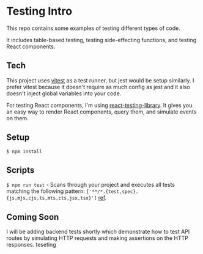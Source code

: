 # Testing Intro

This repo contains some examples of testing different types of code.

It includes table-based testing, testing side-effecting functions, and testing
React components.

## Tech

This project uses [vitest](https://vitest.dev/) as a test runner, but jest would be setup similarly. I prefer vitest because it doesn't require as much config as jest and it also doesn't inject global variables into your code.

For testing React components, I'm using [react-testing-library](https://testing-library.com/docs/). It gives you an easy way to render React components, query them, and simulate events on them.

## Setup

`$ npm install`

## Scripts

`$ npm run test` - Scans through your project and executes all tests matching the following pattern: `['**/*.{test,spec}.{js,mjs,cjs,ts,mts,cts,jsx,tsx}']` [ref](https://vitest.dev/config/#include).

## Coming Soon

I will be adding backend tests shortly which demonstrate how to test API routes by simulating HTTP requests and making assertions on the HTTP responses.
teseting